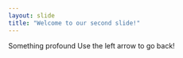 ```yaml
---
layout: slide
title: "Welcome to our second slide!"
---
```

Something profound
Use the left arrow to go back!
